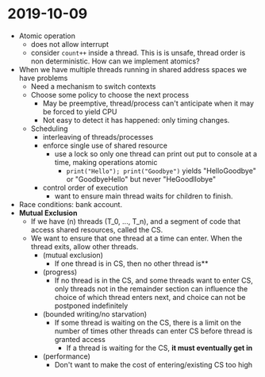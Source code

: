 # 2019-10-09
* Atomic operation
  * does not allow interrupt
  * consider `count++` inside a thread. This is is unsafe, thread order is non deterministic. How can we implement atomics?
* When we have multiple threads running in shared address spaces we have problems
  * Need a mechanism to switch contexts
  * Choose some policy to choose the next process
    * May be preemptive, thread/process can't anticipate when it may be forced to yield CPU
    * Not easy to detect it has happened: only timing changes.
  * Scheduling
    * interleaving of threads/processes
    * enforce single use of shared resource
      * use a lock so only one thread can print out put to console at a time, making operations atomic
        * `print("Hello"); print("Goodbye")` yields "HelloGoodbye" or "GoodbyeHello" but never "HeGoodllobye"
    * control order of execution
      * want to ensure main thread waits for children to finish.
* Race conditions: bank account.
* **Mutual Exclusion**
  * If we have \(n\) threads \(T_0, ..., T_n\), and a segment of code that access shared resources, called the CS.
  * We want to ensure that one thread at a time can enter. When the thread exits, allow other threads.
    * (mutual exclusion) 
      * If one thread is in CS, then no other thread is**
    * (progress) 
      * If no thread is in the CS, and some threads want to enter CS, only threads not in the remainder section can influence the choice of which thread enters next, and choice can not be postponed indefinitely
    * (bounded writing/no starvation)
      * If some thread is waiting on the CS, there is a limit on the number of times other threads can enter CS before thread is granted access
        * If a thread is waiting for the CS, **it must eventually get in**
    * (performance) 
      * Don't want to make the cost of entering/existing CS too high